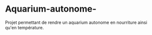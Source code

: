 # Aquarium-autonome-
Projet permettant de rendre un aquarium autonome en nourriture ainsi qu'en température.
